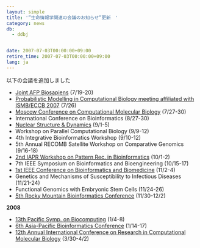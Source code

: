 ```yaml
---
layout: simple
title: '”生命情報学関連の会議のお知らせ”更新　'
category: news
db:
  - ddbj


date: 2007-07-03T00:00:00+09:00
retire_time: 2007-07-03T00:00:00+09:00
lang: ja
---
```


<html>以下の会議を追加しました

<ul>
    <li><a href="http://compbio.iupui.edu/afp2007/" target="_blank">Joint AFP Biosapiens</a> (7/19-20)</li>
    <li><a href="http://bioinf.boku.ac.at/PMCB/" target="_blank">Probabilistic Modelling in Computational Biology meeting affiliated with ISMB/ECCB 2007</a> (7/26)</li>
    <li><a href="http://mccmb.belozersky.msu.ru/2007/" target="_blank">Moscow Conference on Computational Molecular Biology</a> (7/27-30)</li>
    <li>International Conference on Bioinformatics (8/27-30)</li>
    <li><a href="http://congress.igh.cnrs.fr/EMBO/nucleus2007/" target="_blank">Nuclear Structure &amp; Dynamics</a> (9/1-5)</li>
    <li>Workshop on Parallel Computational Biology (9/9-12)</li>
    <li>4th Integrative Bioinformatics Workshop (9/10-12)</li>
    <li>5th Annual RECOMB Satellite Workshop on Comparative Genomics (9/16-18)</li>
    <li><a href="http://www.ntu.edu.sg/sce/prib/prib07/" target="_blank">2nd IAPR Workshop on Pattern Rec. in Bioinformatics</a> (10/1-2)</li>
    <li>7th IEEE Symposium on Bioinformatics and Bioengineering (10/15-17)</li>
    <li><a href="http://www.cis.drexel.edu/faculty/thu/bibm/index.php.htm" target="_blank">1st IEEE Conference on Bioinformatics and Biomedicine</a> (11/2-4)</li>
    <li>Genetics and Mechanisms of Susceptibility to Infectious Diseases (11/21-24)</li>
    <li>Functional Genomics with Embryonic Stem Cells (11/24-26)</li>
    <li><a href="http://www.iscb.org/rocky07/" target="_blank">5th Rocky Mountain Bioinformatics Conference</a> (11/30-12/2)</li>
</ul>

<p><b>2008</b></p>

<ul>
    <li><a href="http://psb.stanford.edu/" target="_blank">13th Pacific Symp. on Biocomputing</a> (1/4-8)</li>
    <li><a href="http://sunflower.kuicr.kyoto-u.ac.jp/apbc2008/" target="_blank">6th Asia-Pacific Bioinformatics Conference</a> (1/14-17)</li>
    <li><a href="http://www.comp.nus.edu.sg/~recomb08/" target="_blank">12th Annual International Conference on Research in Computational Molecular Biology</a> (3/30-4/2)</li>
</ul>
</html>
